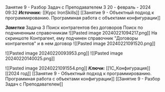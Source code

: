  
Занятие 9 -  Разбор Задач с Преподавателем  3
 20 - февраль - 2024  09:32 
***Источник:***  [[Курс IronSkills]] [[Занятие 9 - Объектный подход к программированию. Программная работа с объектами конфигурации]]

***Заметка*** 
Задача 3
Поиск контрагентов без договоров
Поиск по подчиненным справочникам
![[Pasted image 20240221094217.png]]
На скриншоте Контрагент, ему подчинен справочник "Договоры контрагентов" и в нем договор
![[Pasted image 20240221091520.png]]

![[Pasted image 20240220093953.png]]
![[Pasted image 20240220140025.png]]


![[Pasted image 20240221091554.png]]
***Ключи:*** [[1С_Конфигурация]] [[2024 год]]  [[Занятие 9 - Объектный подход к программированию. Программная работа с объектами конфигурации]] [[Занятие 9 - Разбор Задач с Преподавателем]]